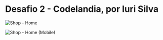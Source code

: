 # Desafio 2 - Codelandia, por Iuri Silva


![Shop - Home](https://user-images.githubusercontent.com/85260155/153732140-2337a6a5-37a9-468b-9b25-30f03b43299a.png)

![Shop - Home (Mobile)](https://user-images.githubusercontent.com/85260155/153732137-4f8ab5c6-f929-4610-8d3f-59b8ef0826fe.png)

